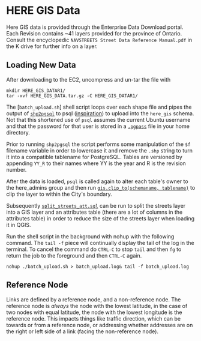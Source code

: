 # HERE GIS Data

Here GIS data is provided through the Enterprise Data Download portal. Each Revision contains ~41 layers provided for the province of Ontario. Consult the encyclopedic `NAVSTREETS Street Data Reference Manual.pdf` in the K drive for further info on a layer.

## Loading New Data 

After downloading to the EC2, uncompress and un-tar the file with
```shell
mkdir HERE_GIS_DATAR1/
tar -xvf HERE_GIS_DATA.tar.gz -C HERE_GIS_DATAR1/
```

The [`batch_upload.sh`] shell script loops over each shape file and pipes the output of [`shp2pgsql`](http://postgis.net/docs/manual-2.1/using_postgis_dbmanagement.html#shp2pgsql_usage) to psql ([inspiration](http://gis.stackexchange.com/a/7806/36886)) to upload into the `here_gis` schema. Not that this shortened use of `psql` assumes the current Ubuntu username and that the password for that user is stored in a [`.pgpass`](https://www.postgresql.org/docs/current/static/libpq-pgpass.html) file in your home directory.

Prior to running `shp2pgsql` the script performs some manipulation of the `$f` filename variable in order to lowercase it and remove the `.shp` string to turn it into a compatible tablename for PostgreSQL. Tables are versioned by appending `YY_R` to their names where YY is the year and R is the revision number.

After the data is loaded, `psql` is called again to alter each table's owner to the here_admins group and then run [`gis.clip_to(schemaname, tablename)`](https://github.com/CityofToronto/bdit_pgutils/blob/master/gis/clip_to) to clip the layer to within the City's boundary. 

Subsequently [`split_streets_att.sql`](split_streets_att.sql) can be run to split the streets layer into a GIS layer and an attributes table (there are a lot of columns in the attributes table) in order to reduce the size of the streets layer when loading it in QGIS.

Run the shell script in the background with nohup with the following command. The `tail -f` piece will continually display the tail of the log in the terminal. To cancel the command do `CTRL-C` to stop `tail` and then `fg` to return the job to the foreground and then `CTRL-C` again.
```shell
nohup ./batch_upload.sh > batch_upload.log& tail -f batch_upload.log
```

## Reference Node

Links are defined by a reference node, and a non-reference node. The reference node is *always* the node with the lowest latitude, in the case of two nodes with equal latitude, the node with the lowest longitude is the reference node. This impacts things like traffic direction, which can be towards or from a reference node, or addressing whether addresses are on the right or left side of a link (facing the non-reference node). 